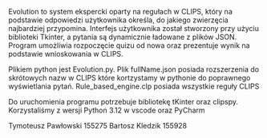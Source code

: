 Evolution to system ekspercki oparty na regułach w CLIPS, który na podstawie odpowiedzi użytkownika określa, do jakiego zwierzęcia najbardziej przypomina. Interfejs użytkownika został stworzony przy użyciu biblioteki Tkinter, a pytania są dynamicznie ładowane z plików JSON. Program umożliwia rozpoczęcie quizu od nowa oraz prezentuje wynik na podstawie wnioskowania w CLIPS.

Plikiem python jest Evolution.py.
Plik fullName.json posiada rozszerzenia do skrótowych nazw w CLIPS które kortzystamy w pythonie do poprawnego wyświetlania pytań.
Rule_based_engine.clp posiada wszystkie reguły CLIPS

Do uruchomienia programu potrzebuje bibliotekę tKinter oraz clipspy.
Korzystaliśmy z wersji Python 3.12 w vscode oraz PyCharm

Tymoteusz Pawłowski 155275
Bartosz Kledzik 155928
